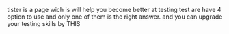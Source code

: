 tister is a page wich is will help you
become better at testing
test are have 4 option to use and only one
of them is the right answer.
and you can upgrade your testing skills by
THIS
